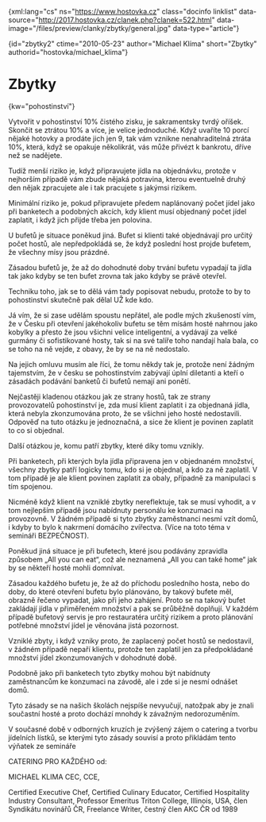
{xml:lang="cs" ns="https://www.hostovka.cz" class="docinfo linklist" data-source="http://2017.hostovka.cz/clanek.php?clanek=522.html" data-image="/files/preview/clanky/zbytky/general.jpg" data-type="article"}

{id="zbytky2" ctime="2010-05-23" author="Michael Klíma" short="Zbytky" authorid="hostovka/michael_klima"}

# Zbytky

<!-- generated attribute kw by user_udpatekw.sh on 2019-04-16, do not edit -->

{kw="pohostinství"}

Vytvořit v pohostinství 10% čistého zisku, je sakramentsky tvrdý oříšek. Skončit se ztrátou 10% a více, je velice jednoduché. Když uvaříte 10 porcí nějaké hotovky a prodáte jich jen 9, tak vám vznikne nenahraditelná ztráta 10%, která, když se opakuje několikrát, vás může přivézt k bankrotu, dříve než se nadějete.

Tudíž menší riziko je, když připravujete jídla na objednávku, protože v nejhorším případě vám zbude nějaká potravina, kterou eventuelně druhý den nějak zpracujete ale i tak pracujete s jakýmsi rizikem.

Minimální riziko je, pokud připravujete předem naplánovaný počet jídel jako při banketech a podobných akcích, kdy klient musí objednaný počet jídel zaplatit, i když jich přijde třeba jen polovina.

U bufetů je situace poněkud jiná. Bufet si klienti také objednávají pro určitý počet hostů, ale nepředpokládá se, že když poslední host projde bufetem, že všechny mísy jsou prázdné.

Zásadou bufetů je, že až do dohodnuté doby trvání bufetu vypadají ta jídla tak jako kdyby se ten bufet zrovna tak jako kdyby se právě otevřel.

Techniku toho, jak se to dělá vám tady popisovat nebudu, protože to by to pohostinství skutečně pak dělal UŽ kde kdo.

Já vím, že si zase udělám spoustu nepřátel, ale podle mých zkušeností vím, že v Česku při otevření jakéhokoliv bufetu se těm mísám hosté nahrnou jako kobylky a přesto že jsou všichni velice inteligentní, a vydávají za velké gurmány či sofistikované hosty, tak si na své talíře toho nandají hala bala, co se toho na ně vejde, z obavy, že by se na ně nedostalo.

Na jejich omluvu musím ale říci, že tomu někdy tak je, protože není žádným tajemstvím, že v česku se pohostinstvím zabývají úplní diletanti a kteří o zásadách podávání banketů či bufetů nemají ani ponětí.

Nejčastěji kladenou otázkou jak ze strany hostů, tak ze strany provozovatelů pohostinství je, zda musí klient zaplatit i za objednaná jídla, která nebyla zkonzumována proto, že se všichni jeho hosté nedostavili. Odpověď na tuto otázku je jednoznačná, a sice že klient je povinen zaplatit to co si objednal.

Další otázkou je, komu patří zbytky, které díky tomu vznikly.

Při banketech, při kterých byla jídla připravena jen v objednaném množství, všechny zbytky patří logicky tomu, kdo si je objednal, a kdo za ně zaplatil. V tom případě je ale klient povinen zaplatit za obaly, případně za manipulaci s tím spojenou. 

Nicméně když klient na vzniklé zbytky nereflektuje, tak se musí vyhodit, a v tom nejlepším případě jsou nabídnuty personálu ke konzumaci na provozovně. V žádném případě si tyto zbytky zaměstnanci nesmí vzít domů, i kdyby to bylo k nakrmení domácího zvířectva. (Více na toto téma v semináři BEZPEČNOST).

Poněkud jiná situace je při bufetech, které jsou podávány zpravidla způsobem „All you can eat“, což ale neznamená „All you can také home“ jak by se někteří hosté mohli domnívat.

Zásadou každého bufetu je, že až do příchodu posledního hosta, nebo do doby, do které otevření bufetu bylo plánováno, by takový bufete měl, obrazně řečeno vypadat, jako při jeho zahájení. Proto se na takový bufet zakládají jídla v přiměřeném množství a pak se průběžně doplňují. V každém případě bufetový servis je pro restauratéra určitý rizikem a proto plánování potřebné množství jídel je věnována jistá pozornost.

Vzniklé zbyty, i když vzniky proto, že zaplacený počet hostů se nedostavil, v žádném případě nepaří klientu, protože ten zaplatil jen za předpokládané množství jídel zkonzumovaných v dohodnuté době.

Podobně jako při banketech tyto zbytky mohou být nabídnuty zaměstnancům ke konzumaci na závodě, ale i zde si je nesmí odnášet domů.

Tyto zásady se na našich školách nejspíše nevyučují, natožpak aby je znali součastní hosté a proto dochází mnohdy k závažným nedorozuměním.

V současné době v odborných kruzích je zvýšený zájem o catering a tvorbu jídelních lístků, se kterými tyto zásady souvisí a proto přikládám tento výňatek ze semináře

CATERING PRO KAŽDÉHO od:

MICHAEL KLIMA CEC, CCE,

Certified Executive Chef, Certified Culinary Educator, Certified Hospitality Industry Consultant, Professor Emeritus Triton College, Illinois, USA, člen Syndikátu novinářů ČR, Freelance Writer, čestný člen AKC ČR od 1989

